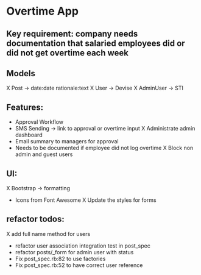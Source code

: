 # Overtime App

## Key requirement: company needs documentation that salaried employees did or did not get overtime each week

## Models
X Post -> date:date rationale:text
X User -> Devise
X AdminUser -> STI

## Features:
- Approval Workflow
- SMS Sending -> link to approval or overtime input
X Administrate admin dashboard
- Email summary to managers for approval
- Needs to be documented if employee did not log overtime
X Block non admin and guest users

## UI:
X Bootstrap -> formatting
- Icons from Font Awesome
X Update the styles for forms

## refactor todos:
X add full name method for users
- refactor user association integration test in post_spec
- refactor posts/_form for admin user with status
- Fix post_spec.rb:82 to use factories
- Fix post_spec.rb:52 to have correct user reference